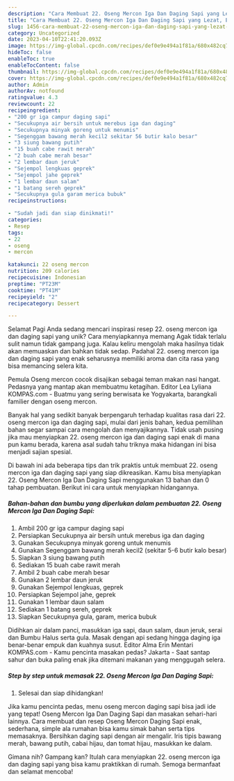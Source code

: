 ```yaml
---
description: "Cara Membuat 22. Oseng Mercon Iga Dan Daging Sapi yang Lezat, Enak"
title: "Cara Membuat 22. Oseng Mercon Iga Dan Daging Sapi yang Lezat, Enak"
slug: 1456-cara-membuat-22-oseng-mercon-iga-dan-daging-sapi-yang-lezat-enak
category: Uncategorized
date: 2023-04-10T22:41:20.093Z
image: https://img-global.cpcdn.com/recipes/def0e9e494a1f81a/680x482cq70/22-oseng-mercon-iga-dan-daging-sapi-foto-resep-utama.jpg
hideToc: false
enableToc: true
enableTocContent: false
thumbnail: https://img-global.cpcdn.com/recipes/def0e9e494a1f81a/680x482cq70/22-oseng-mercon-iga-dan-daging-sapi-foto-resep-utama.jpg
cover: https://img-global.cpcdn.com/recipes/def0e9e494a1f81a/680x482cq70/22-oseng-mercon-iga-dan-daging-sapi-foto-resep-utama.jpg
author: Admin
authorAv: notfound
ratingvalue: 4.3
reviewcount: 22
recipeingredient:
- "200 gr iga campur daging sapi"
- "Secukupnya air bersih untuk merebus iga dan daging"
- "Secukupnya minyak goreng untuk menumis"
- "Segenggam bawang merah kecil2 sekitar 56 butir kalo besar"
- "3 siung bawang putih"
- "15 buah cabe rawit merah"
- "2 buah cabe merah besar"
- "2 lembar daun jeruk"
- "Sejempol lengkuas geprek"
- "Sejempol jahe geprek"
- "1 lembar daun salam"
- "1 batang sereh geprek"
- "Secukupnya gula garam merica bubuk"
recipeinstructions:

- "Sudah jadi dan siap dinikmati!"
categories:
- Resep
tags:
- 22
- oseng
- mercon

katakunci: 22 oseng mercon 
nutrition: 209 calories
recipecuisine: Indonesian
preptime: "PT23M"
cooktime: "PT41M"
recipeyield: "2"
recipecategory: Dessert

---
```



Selamat Pagi Anda sedang mencari inspirasi resep 22. oseng mercon iga dan daging sapi yang unik? Cara menyiapkannya memang Agak tidak terlalu sulit namun tidak gampang juga. Kalau keliru mengolah maka hasilnya tidak akan memuaskan dan bahkan tidak sedap. Padahal 22. oseng mercon iga dan daging sapi yang enak seharusnya memiliki aroma dan cita rasa yang bisa memancing selera kita.


Pemula Oseng mercon cocok disajikan sebagai teman makan nasi hangat. Pedasnya yang mantap akan membuatmu ketagihan. Editor Lea Lyliana KOMPAS.com - Buatmu yang sering berwisata ke Yogyakarta, barangkali familier dengan oseng mercon.

Banyak hal yang sedikit banyak berpengaruh terhadap kualitas rasa dari 22. oseng mercon iga dan daging sapi, mulai dari jenis bahan, kedua pemilihan bahan segar sampai cara mengolah dan menyajikannya. Tidak usah pusing jika mau menyiapkan 22. oseng mercon iga dan daging sapi enak di mana pun kamu berada, karena asal sudah tahu triknya maka hidangan ini bisa menjadi sajian spesial.


Di bawah ini ada beberapa tips dan trik praktis untuk membuat 22. oseng mercon iga dan daging sapi yang siap dikreasikan. Kamu bisa menyiapkan 22. Oseng Mercon Iga Dan Daging Sapi menggunakan 13 bahan dan 0 tahap pembuatan. Berikut ini cara untuk menyiapkan hidangannya.

<!--inarticleads1-->

##### Bahan-bahan dan bumbu yang diperlukan dalam pembuatan 22. Oseng Mercon Iga Dan Daging Sapi:

1. Ambil 200 gr iga campur daging sapi
1. Persiapkan Secukupnya air bersih untuk merebus iga dan daging
1. Gunakan Secukupnya minyak goreng untuk menumis
1. Gunakan Segenggam bawang merah kecil2 (sekitar 5-6 butir kalo besar)
1. Siapkan 3 siung bawang putih
1. Sediakan 15 buah cabe rawit merah
1. Ambil 2 buah cabe merah besar
1. Gunakan 2 lembar daun jeruk
1. Gunakan Sejempol lengkuas, geprek
1. Persiapkan Sejempol jahe, geprek
1. Gunakan 1 lembar daun salam
1. Sediakan 1 batang sereh, geprek
1. Siapkan Secukupnya gula, garam, merica bubuk


Didihkan air dalam panci, masukkan iga sapi, daun salam, daun jeruk, serai dan Bumbu Halus serta gula. Masak dengan api sedang hingga daging iga benar-benar empuk dan kuahnya susut. Editor Alma Erin Mentari KOMPAS.com - Kamu pencinta masakan pedas? Jakarta - Saat santap sahur dan buka paling enak jika ditemani makanan yang menggugah selera. 

<!--inarticleads2-->

##### Step by step untuk memasak 22. Oseng Mercon Iga Dan Daging Sapi:


1. Selesai dan siap dihidangkan!

Jika kamu pencinta pedas, menu oseng mercon daging sapi bisa jadi ide yang tepat! Oseng Mercon Iga Dan Daging Sapi dan masakan sehari-hari lainnya. Cara membuat dan resep Oseng Mercon Daging Sapi enak, sederhana, simple ala rumahan bisa kamu simak bahan serta tips memasaknya. Bersihkan daging sapi dengan air mengalir. Iris tipis bawang merah, bawang putih, cabai hijau, dan tomat hijau, masukkan ke dalam. 

Gimana nih? Gampang kan? Itulah cara menyiapkan 22. oseng mercon iga dan daging sapi yang bisa kamu praktikkan di rumah. Semoga bermanfaat dan selamat mencoba!
